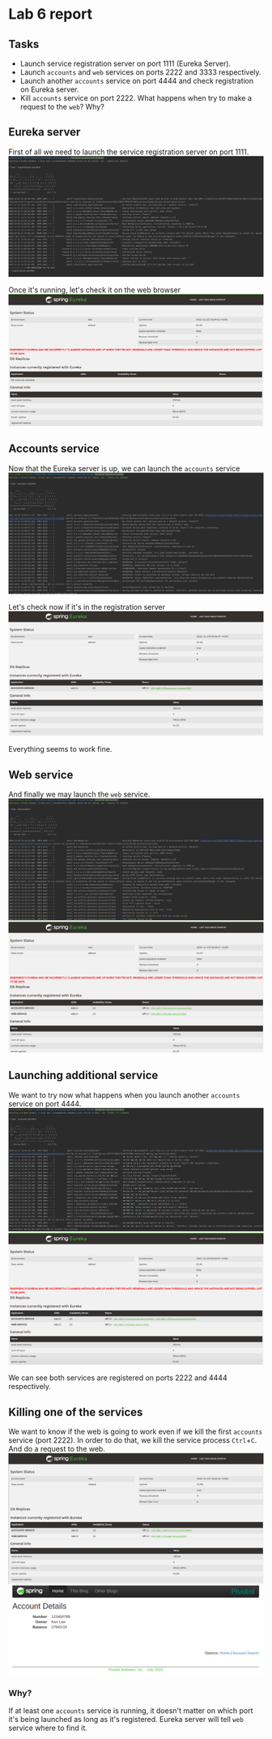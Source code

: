 # Lab 6 report

## Tasks

 - Launch service registration server on port 1111 (Eureka Server).
 - Launch `accounts` and `web` services on ports 2222 and 3333 respectively.
 - Launch another `accounts` service on port 4444 and check registration on Eureka server.
 - Kill `accounts` service on port 2222. What happens when try to make a request to the `web`? Why?

## Eureka server

First of all we need to launch the service registration server on port 1111.
![eurekaConsole](img/eurekaConsole.png)

Once it's running, let's check it on the web browser
![eurekaCapture1](img/eurekaCapture1.png)

## Accounts service

Now that the Eureka server is up, we can launch the `accounts` service
![account2222Console](img/accounts2222Console.png)

Let's check now if it's in the registration server
![accounts2222Registration](img/accounts2222Registration.png)

Everything seems to work fine.
## Web service

And finally we may launch the `web` service.
![web3333Console](img/web3333Console.png)
![web3333Registration](img/web3333Registration.png)

## Launching additional service

We want to try now what happens when you launch another `accounts` service on port 4444.
![account4444Console](img/account4444Console.png)
![accountsDoubleService](img/accountsDoubleService.png)

We can see both services are registered on ports 2222 and 4444 respectively.

## Killing one of the services

We want to know if the web is going to work even if we kill the first `accounts` service (port 2222). 
In order to do that, we kill the service process `Ctrl`+`C`. And do a request to the web.
![accounts4444Registration](img/accounts4444Registration.png)
![webResponse](img/webResponse.png)

### Why?

If at least one `accounts` service is running, it doesn't matter on which port it's being launched as long as it's registered.
Eureka server will tell `web` service where to find it.


